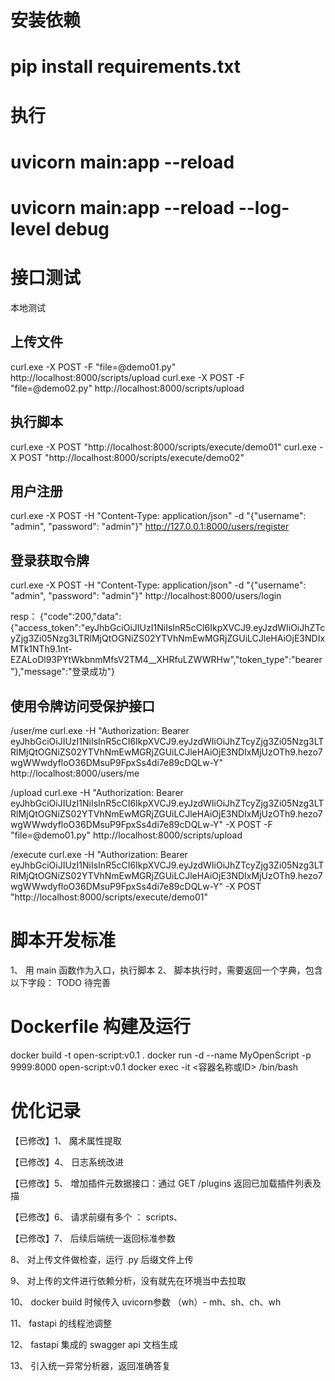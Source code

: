 # 安装依赖
# pip install requirements.txt 

# 执行
# uvicorn main:app --reload 
# uvicorn main:app --reload --log-level debug

# 接口测试

本地测试


## 上传文件
curl.exe -X POST -F "file=@demo01.py" http://localhost:8000/scripts/upload
curl.exe -X POST -F "file=@demo02.py" http://localhost:8000/scripts/upload

## 执行脚本
curl.exe -X POST "http://localhost:8000/scripts/execute/demo01"
curl.exe -X POST "http://localhost:8000/scripts/execute/demo02"


## 用户注册
curl.exe  -X POST -H "Content-Type: application/json" -d "{\"username\": \"admin\", \"password\": \"admin\"}" http://127.0.0.1:8000/users/register 

## 登录获取令牌
curl.exe -X POST -H "Content-Type: application/json" -d "{\"username\": \"admin\", \"password\": \"admin\"}" http://localhost:8000/users/login

resp： 
{"code":200,"data":{"access_token":"eyJhbGciOiJIUzI1NiIsInR5cCI6IkpXVCJ9.eyJzdWIiOiJhZTcyZjg3Zi05Nzg3LTRlMjQtOGNiZS02YTVhNmEwMGRjZGUiLCJleHAiOjE3NDIxMTk1NTh9.1nt-EZALoDl93PYtWkbnmMfsV2TM4__XHRfuLZWWRHw","token_type":"bearer"},"message":"登录成功"}

## 使用令牌访问受保护接口
/user/me
curl.exe -H "Authorization: Bearer eyJhbGciOiJIUzI1NiIsInR5cCI6IkpXVCJ9.eyJzdWIiOiJhZTcyZjg3Zi05Nzg3LTRlMjQtOGNiZS02YTVhNmEwMGRjZGUiLCJleHAiOjE3NDIxMjUzOTh9.hezo7wgWWwdyfloO36DMsuP9FpxSs4di7e89cDQLw-Y" http://localhost:8000/users/me

/upload
curl.exe -H "Authorization: Bearer eyJhbGciOiJIUzI1NiIsInR5cCI6IkpXVCJ9.eyJzdWIiOiJhZTcyZjg3Zi05Nzg3LTRlMjQtOGNiZS02YTVhNmEwMGRjZGUiLCJleHAiOjE3NDIxMjUzOTh9.hezo7wgWWwdyfloO36DMsuP9FpxSs4di7e89cDQLw-Y" -X POST -F "file=@demo01.py" http://localhost:8000/scripts/upload

/execute
curl.exe -H "Authorization: Bearer eyJhbGciOiJIUzI1NiIsInR5cCI6IkpXVCJ9.eyJzdWIiOiJhZTcyZjg3Zi05Nzg3LTRlMjQtOGNiZS02YTVhNmEwMGRjZGUiLCJleHAiOjE3NDIxMjUzOTh9.hezo7wgWWwdyfloO36DMsuP9FpxSs4di7e89cDQLw-Y" -X POST "http://localhost:8000/scripts/execute/demo01"



# 脚本开发标准
1、 用 main 函数作为入口，执行脚本
2、 脚本执行时，需要返回一个字典，包含以下字段： TODO 待完善

# Dockerfile 构建及运行
docker build -t open-script:v0.1 .
docker run -d --name MyOpenScript -p 9999:8000 open-script:v0.1
docker exec -it <容器名称或ID> /bin/bash



# 优化记录
【已修改】1、 魔术属性提取

【已修改】4、 日志系统改进 

【已修改】5、 增加插件元数据接口：通过 GET /plugins 返回已加载插件列表及描

【已修改】6、 请求前缀有多个 ： scripts、 

【已修改】7、 后续后端统一返回标准参数

8、 对上传文件做检查，运行 .py 后缀文件上传

9、 对上传的文件进行依赖分析，没有就先在环境当中去拉取

10、 docker build 时候传入 uvicorn参数 （wh）- mh、sh、ch、wh

11、 fastapi 的线程池调整

12、 fastapi 集成的 swagger api 文档生成

13、 引入统一异常分析器，返回准确答复